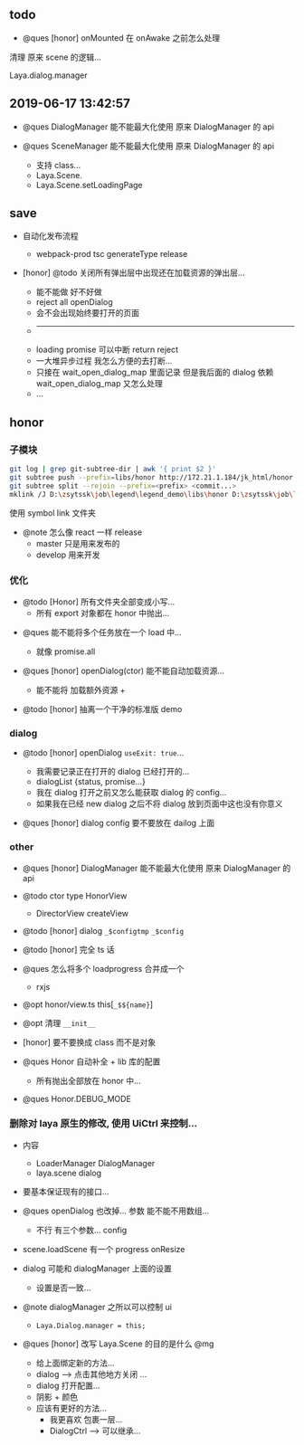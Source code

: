## todo

-   @ques [honor] onMounted 在 onAwake 之前怎么处理

清理 原来 scene 的逻辑...

Laya.dialog.manager

## 2019-06-17 13:42:57

-   @ques DialogManager 能不能最大化使用 原来 DialogManager 的 api
-   @ques SceneManager 能不能最大化使用 原来 DialogManager 的 api

    -   支持 class...
    -   Laya.Scene.
    -   Laya.Scene.setLoadingPage

## save

-   自动化发布流程

    -   webpack-prod tsc generateType release

-   [honor] @todo 关闭所有弹出层中出现还在加载资源的弹出层...
    -   能不能做 好不好做
    -   reject all openDialog
    -   会不会出现始终要打开的页面
    -   ***
    -   loading promise 可以中断 return reject
    -   一大堆异步过程 我怎么方便的去打断...
    -   只接在 wait_open_dialog_map 里面记录 但是我后面的 dialog 依赖 wait_open_dialog_map 又怎么处理
    -   ...

## honor

### 子模块

```bash
git log | grep git-subtree-dir | awk '{ print $2 }'
git subtree push --prefix=libs/honor http://172.21.1.184/jk_html/honor.git develop
git subtree split --rejoin --prefix=<prefix> <commit...>
mklink /J D:\zsytssk\job\legend\legend_demo\libs\honor D:\zsytssk\job\legend\honor\src
```

使用 symbol link 文件夹

-   @note 怎么像 react 一样 release
    -   master 只是用来发布的
    -   develop 用来开发

### 优化

-   @todo [Honor] 所有文件夹全部变成小写...
    -   所有 export 对象都在 honor 中抛出...

*   @ques 能不能将多个任务放在一个 load 中...

    -   就像 promise.all

*   @ques [honor] openDialog(ctor) 能不能自动加载资源...

    -   能不能将 加载额外资源 +

*   @todo [honor] 抽离一个干净的标准版 demo

### dialog

-   @todo [honor] openDialog `useExit: true`...

    -   我需要记录正在打开的 dialog 已经打开的...
    -   dialogList {status, promise...}
    -   我在 dialog 打开之前又怎么能获取 dialog 的 config...
    -   如果我在已经 new dialog 之后不将 dialog 放到页面中这也没有你意义

-   @ques [honor] dialog config 要不要放在 dailog 上面

### other

-   @ques [honor] DialogManager 能不能最大化使用 原来 DialogManager 的 api

*   @todo ctor type HonorView

    -   DirectorView createView

*   @todo [honor] dialog `_$configtmp` `_$config`

*   @todo [honor] 完全 ts 话

-   @ques 怎么将多个 loadprogress 合并成一个

    -   rxjs

-   @opt honor/view.ts this[`_$${name}`]

-   @opt 清理 `__init__`

-   [honor] 要不要换成 class 而不是对象

-   @ques Honor 自动补全 + lib 库的配置

    -   所有抛出全部放在 honor 中...

-   @ques Honor.DEBUG_MODE

### 删除对 laya 原生的修改, 使用 UiCtrl 来控制...

-   内容

    -   LoaderManager DialogManager
    -   laya.scene dialog

-   要基本保证现有的接口...

-   @ques openDialog 也改掉... 参数 能不能不用数组...

    -   不行 有三个参数... config

*   scene.loadScene 有一个 progress onResize
*   dialog 可能和 dialogManager 上面的设置

    -   设置是否一致...

*   @note dialogManager 之所以可以控制 ui

    -   `Laya.Dialog.manager = this;`

*   @ques [honor] 改写 Laya.Scene 的目的是什么 @mg
    -   给上面绑定新的方法...
    -   dialog --> 点击其他地方关闭 ...
    -   dialog 打开配置...
    -   阴影 + 颜色
    -   应该有更好的方法...
        -   我更喜欢 包裹一层...
        -   DialogCtrl --> 可以继承...
